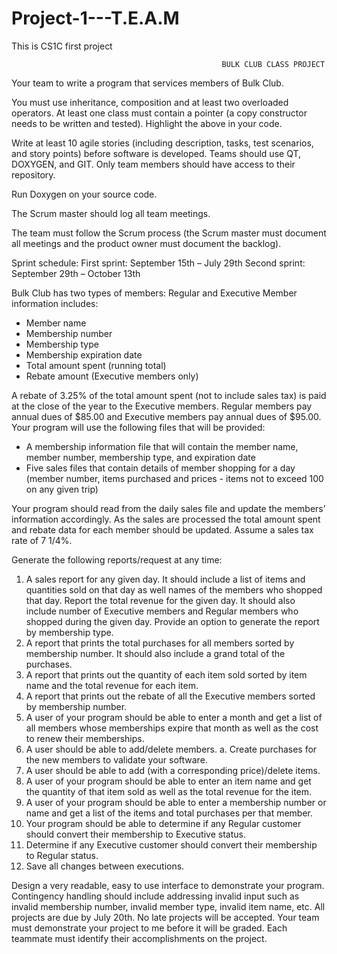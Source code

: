 # Project-1---T.E.A.M
This is CS1C first project 

                                                   BULK CLUB CLASS PROJECT

Your team to write a program that services members of Bulk Club.

You must use inheritance, composition and at least two overloaded operators.  At least one class must contain a pointer (a copy constructor needs to be written and tested).   Highlight the above in your code.

Write at least 10 agile stories (including description, tasks, test scenarios, and story points) before software is developed.  Teams should use QT, DOXYGEN, and GIT.  Only team members should have access to their repository. 

Run Doxygen on your source code.

The Scrum master should log all team meetings.

The team must follow the Scrum process (the Scrum master must document all meetings and the product owner must document the backlog).

Sprint schedule:
First sprint: September 15th – July 29th
Second sprint: September 29th – October 13th

Bulk Club has two types of members: Regular and Executive 
Member information includes:
-	Member name
-	Membership number
-	Membership type
-	Membership expiration date
-	Total amount spent (running total)
-	Rebate amount (Executive members only)

A rebate of 3.25% of the total amount spent (not to include sales tax) is paid at the close of the year to the Executive members. Regular members pay annual dues of $85.00 and Executive members pay annual dues of $95.00. Your program will use the following files that will be provided:

-	A membership information file that will contain the member name, member number, membership type, and expiration date
-	Five sales files that contain details of member shopping for a day (member number, items purchased and prices - items not to exceed 100 on any given trip)

Your program should read from the daily sales file and update the members’ information accordingly. As the sales are processed the total amount spent and rebate data for each member should be updated. Assume a sales tax rate of 7 1/4%.

Generate the following reports/request at any time:

1.	A sales report for any given day. It should include a list of items and quantities sold on that day as well names of the members who shopped that day.  Report the total revenue for the given day.  It should also include number of Executive members and Regular members who shopped during the given day.  Provide an option to generate the report by membership type.
2.	A report that prints the total purchases for all members sorted by membership number.  It should also include a grand total of the purchases. 
3.	A report that prints out the quantity of each item sold sorted by item name and the total revenue for each item.
4.	A report that prints out the rebate of all the Executive members sorted by membership number.
5.	A user of your program should be able to enter a month and get a list of all members whose memberships expire that month as well as the cost to renew their memberships.
6.	A user should be able to add/delete members. 
a.	Create purchases for the new members to validate your software.
7.	A user should be able to add (with a corresponding price)/delete items.    
8.	A user of your program should be able to enter an item name and get the quantity of that item sold as well as the total revenue for the item.
9.	A user of your program should be able to enter a membership number or name and get a list of the items and total purchases per that member.
10.	Your program should be able to determine if any Regular customer should convert their membership to Executive status.
11.	Determine if any Executive customer should convert their membership to Regular status.
12.	Save all changes between executions.

Design a very readable, easy to use interface to demonstrate your program.  Contingency handling should include addressing invalid input such as invalid membership number, invalid member type, invalid item name, etc.  All projects are due by July 20th.   No late projects will be accepted. Your team must demonstrate your project to me before it will be graded.   Each teammate must identify their accomplishments on the project.
